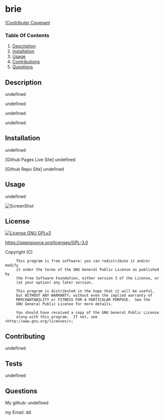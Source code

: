 # brie

  [!Contributer Covenant]()


  ### Table Of Contents

  1. [Description](#description)
  2. [Installation](#installation)
  4. [Usage](#usage)
  5. [Contributions](#contributions)
  6. [Questions](#questions)

  ## Description 

  undefined

  undefined

  undefined

  undefined

  
  

  
 ## Installation

 undefined

 [Github Pages Live Site] undefined

 [Github Repo Site] undefined
 ## Usage
 undefined

 ![ScreenShot](undefined "ScreenShot")
 
 ## License

 [![License GNU GPLv3](https://img.shields.io/aur/license/pa)](https://spdx.org/licenses/GPL-3.0-or-later.html)

 https://opensource.org/licenses/GPL-3.0

   Copyright (C) <year>  <name of author>

         This program is free software: you can redistribute it and/or modify
         it under the terms of the GNU General Public License as published by
         the Free Software Foundation, either version 3 of the License, or
         (at your option) any later version.
    
         This program is distributed in the hope that it will be useful,
         but WITHOUT ANY WARRANTY; without even the implied warranty of
         MERCHANTABILITY or FITNESS FOR A PARTICULAR PURPOSE.  See the
         GNU General Public License for more details.
    
         You should have received a copy of the GNU General Public License
         along with this program.  If not, see <http://www.gnu.org/licenses/>;

 
 
 ## Contributing

 undefined

 ## Tests

 undefined

 ## Questions

 
 My github: undefined

 my Email: dd

  